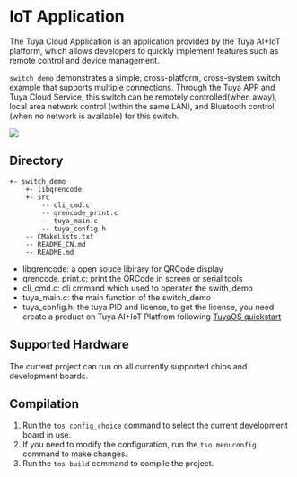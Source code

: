 # IoT Application

The Tuya Cloud Application is an application provided by the Tuya AI+IoT platform, which allows developers to quickly implement features such as remote control and device management.

`switch_demo` demonstrates a simple, cross-platform, cross-system switch example that supports multiple connections. Through the Tuya APP and Tuya Cloud Service, this switch can be remotely controlled(when away), local area network control (within the same LAN), and Bluetooth control (when no network is available) for this switch.

![](https://images.tuyacn.com/fe-static/docs/img/0e155d73-1042-4d9f-8886-024d89ad16b2.png)


## Directory
```
+- switch_demo
    +- libqrencode
    +- src
        -- cli_cmd.c
        -- qrencode_print.c
        -- tuya_main.c
        -- tuya_config.h
    -- CMakeLists.txt
    -- README_CN.md
    -- README.md
```
* libqrencode: a open souce libirary for QRCode display
* qrencode_print.c: print the QRCode in screen or serial tools
* cli_cmd.c: cli cmmand which used to operater the swith_demo
* tuya_main.c: the main function of the switch_demo
* tuya_config.h: the tuya PID and license, to get the license, you need create a product on Tuya AI+IoT Platfrom following [TuyaOS quickstart](https://developer.tuya.com/en/docs/iot-device-dev/application-creation?id=Kbxw7ket3aujc)


## Supported Hardware  
The current project can run on all currently supported chips and development boards.


## Compilation
1. Run the `tos config_choice` command to select the current development board in use.
2. If you need to modify the configuration, run the `tso menuconfig` command to make changes.
3. Run the `tos build` command to compile the project.